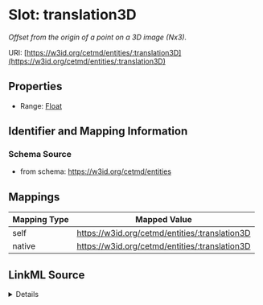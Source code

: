 

# Slot: translation3D


_Offset from the origin of a point on a 3D image (Nx3)._





URI: [https://w3id.org/cetmd/entities/:translation3D](https://w3id.org/cetmd/entities/:translation3D)



<!-- no inheritance hierarchy -->








## Properties

* Range: [Float](Float.md)





## Identifier and Mapping Information







### Schema Source


* from schema: https://w3id.org/cetmd/entities




## Mappings

| Mapping Type | Mapped Value |
| ---  | ---  |
| self | https://w3id.org/cetmd/entities/:translation3D |
| native | https://w3id.org/cetmd/entities/:translation3D |




## LinkML Source

<details>
```yaml
name: translation3D
description: Offset from the origin of a point on a 3D image (Nx3).
from_schema: https://w3id.org/cetmd/entities
rank: 1000
array:
  exact_number_dimensions: 2
  dimensions:
  - alias: N
    minimum_cardinality: 1
  - alias: xyz
    exact_cardinality: 3
alias: translation3D
range: float

```
</details>